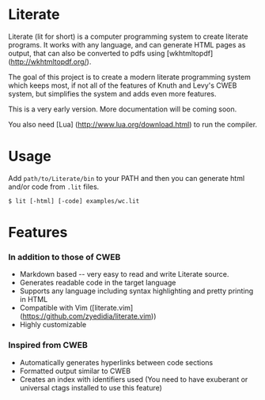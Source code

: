 # Literate

Literate (lit for short) is a computer programming system to create literate programs. It works with any language, and can generate HTML pages as output, that can also be converted to pdfs using [wkhtmltopdf] (http://wkhtmltopdf.org/).

The goal of this project is to create a modern literate programming system which keeps most, if not all of the features of Knuth and Levy's CWEB system, but simplifies the system and adds even more features.

This is a very early version. More documentation will be coming soon.

You also need [Lua] (http://www.lua.org/download.html) to run the compiler.

# Usage

Add `path/to/Literate/bin` to your PATH and then you can generate html and/or code from `.lit` files.

```
$ lit [-html] [-code] examples/wc.lit
```

# Features
### In addition to those of CWEB
* Markdown based -- very easy to read and write Literate source.
* Generates readable code in the target language
* Supports any language including syntax highlighting and pretty printing in HTML
* Compatible with Vim ([literate.vim] (https://github.com/zyedidia/literate.vim))
* Highly customizable

### Inspired from CWEB
* Automatically generates hyperlinks between code sections
* Formatted output similar to CWEB
* Creates an index with identifiers used (You need to have exuberant or universal ctags installed to use this feature)
